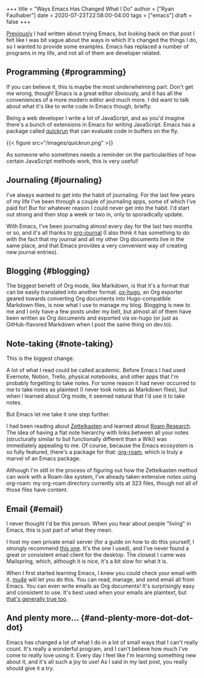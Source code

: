+++
title = "Ways Emacs Has Changed What I Do"
author = ["Ryan Faulhaber"]
date = 2020-07-23T22:58:00-04:00
tags = ["emacs"]
draft = false
+++

[Previously](https://ryanfaulhaber.com/posts/try-emacs/) I had written about trying Emacs, but looking back on that post I felt like I was bit vague about the ways in which it's changed the things I do, so I wanted to provide some examples. Emacs has replaced a number of programs in my life, and not all of them are developer related.

<!--more-->

## Programming {#programming}

If you can believe it, this is maybe the most underwhelming part. Don't get me wrong, though! Emacs is a great editor obviously, and it has all the conveniences of a more modern editor and much more. I did want to talk about what it's like to write code in Emacs though, briefly.

Being a web developer I write a lot of JavaScript, and as you'd imagine there's a bunch of extensions in Emacs for writing JavaScript. Emacs has a package called [quickrun](https://github.com/emacsorphanage/quickrun) that can evaluate code in buffers on the fly.

{{< figure src="/images/quickrun.png" >}}

As someone who sometimes needs a reminder on the particularities of how certain JavaScript methods work, this is very useful!

## Journaling {#journaling}

I've always wanted to get into the habit of journaling. For the last few years of my life I've been through a couple of journaling apps, some of which I've paid for! Bur for whatever reason I could never get into the habit. I'd start out strong and then stop a week or two in, only to sporadically update.

With Emacs, I've been journaling almost every day for the last two months or so, and it's all thanks to [org-journal](https://github.com/bastibe/org-journal) (I also think it has something to do with the fact that my journal and all my other Org documents live in the same place, and that Emacs provides a very convenient way of creating new journal entries).

## Blogging {#blogging}

The biggest benefit of Org mode, like Markdown, is that it's a format that can be easily translated into another format. [ox-hugo](https://ox-hugo.scripter.co/), an Org exporter geared towards converting Org documents into Hugo-compatible Markdown files, is now what I use to manage my blog. Blogging is new to me and I only have a few posts under my belt, but almost all of them have been written as Org documents and exported via ox-hugo (or just as GitHub-flavored Markdown when I post the same thing on dev.to).

## Note-taking {#note-taking}

This is the biggest change.

A lot of what I read could be called academic. Before Emacs I had used Evernote, Notion, Trello, physical notebooks, and other apps that I'm probably forgetting to take notes. For some reason it had never occurred to me to take notes as plaintext (I never took notes as Markdown files), but when I learned about Org mode, it seemed natural that I'd use it to take notes.

But Emacs let me take it one step further.

I had been reading about [Zettelkasten](https://zettelkasten.de/) and learned about [Roam Research](https://roamresearch.com/). The idea of having a flat note hierarchy with links between all your notes (structurally similar to but functionally different than a Wiki) was immediately appealing to me. Of course, because the Emacs ecosystem is so fully featured, there's a package for that: [org-roam](https://github.com/org-roam/org-roam), which is truly a marvel of an Emacs package.

Although I'm still in the process of figuring out how the Zettelkasten method can work with a Roam-like system, I've already taken extensive notes using org-roam: my org-roam directory currently sits at 323 files, though not all of those files have content.

## Email {#email}

I never thought I'd be this person. When you hear about people "living" in Emacs, this is just part of what they mean.

I host my own private email server (for a guide on how to do this yourself, I strongly recommend [this one](https://www.c0ffee.net/blog/mail-server-guide/). It's the one I used), and I've never found a great or consistent email client for the desktop. The closest I came was Mailspring, which, although it is nice, it's a bit slow for what it is.

When I first started learning Emacs, I knew you could check your email with it. [mu4e](https://www.djcbsoftware.nl/code/mu/mu4e.html) will let you do this. You can read, manage, and send email all from Emacs. You can even write emails as Org documents! It's surprisingly easy and consistent to use. It's best used when your emails are plaintext, but [that's generally true too](https://useplaintext.email/).

## And plenty more... {#and-plenty-more-dot-dot-dot}

Emacs has changed a lot of what I do in a lot of small ways that I can't really count. It's really a wonderful program, and I can't believe how much I've come to really love using it. Every day I feel like I'm learning something new about it, and it's all such a joy to use! As I said in my last post, you really should give it a try.
